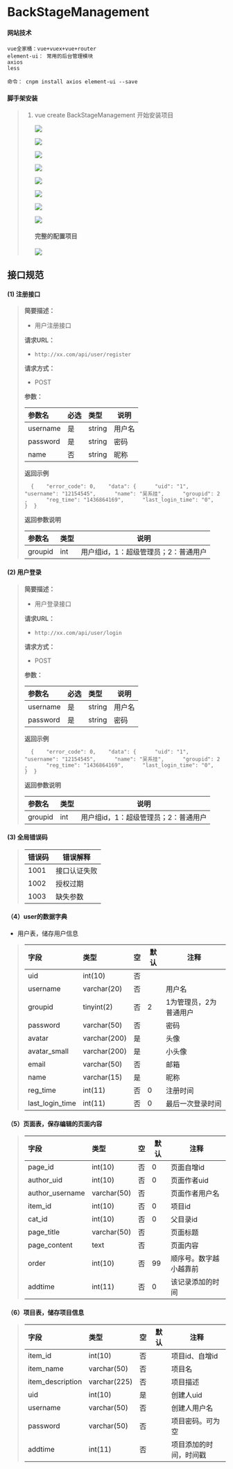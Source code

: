# BackStageManagement


#### 网站技术

```
vue全家桶：vue+vuex+vue+router
element-ui： 常用的后台管理模块
axios 
less

命令： cnpm install axios element-ui --save
```

#### 脚手架安装

> 1. vue create BackStageManagement  开始安装项目
>
>    ![](ReadmeImage\1.png)
>
>    ![](ReadmeImage\2.png)
>
>    ![](ReadmeImage\3.png)
>
>    ![](ReadmeImage\4.png)
>
>    ![](ReadmeImage\5.png)
>
>    ![](ReadmeImage\6.png)
>
>    ![](ReadmeImage\7.png)
>
>    ![](ReadmeImage\8.png)
>
>    #### 完整的配置项目
>
>    ![](ReadmeImage\9.png)





## 接口规范

#### (1) 注册接口

> **简要描述：**
>
> - 用户注册接口
>
> **请求URL：**
>
> - `http://xx.com/api/user/register`
>
> **请求方式：**
>
> - POST
>
> **参数：**
>
> | 参数名   | 必选 | 类型   | 说明   |
> | :------- | :--- | :----- | ------ |
> | username | 是   | string | 用户名 |
> | password | 是   | string | 密码   |
> | name     | 否   | string | 昵称   |
>
> **返回示例**
>
> ```
>   {    "error_code": 0,    "data": {      "uid": "1",      "username": "12154545",      "name": "吴系挂",      "groupid": 2 ,      "reg_time": "1436864169",      "last_login_time": "0",    }  }
> ```
>
> **返回参数说明**
>
> | 参数名  | 类型 | 说明                                 |
> | :------ | :--- | ------------------------------------ |
> | groupid | int  | 用户组id，1：超级管理员；2：普通用户 |

#### (2) 用户登录

> **简要描述：**
>
> - 用户登录接口
>
> **请求URL：**
>
> - `http://xx.com/api/user/login`
>
> **请求方式：**
>
> - POST
>
> **参数：**
>
> | 参数名   | 必选 | 类型   | 说明   |
> | :------- | :--- | :----- | ------ |
> | username | 是   | string | 用户名 |
> | password | 是   | string | 密码   |
>
> **返回示例**
>
> ```
>   {    "error_code": 0,    "data": {      "uid": "1",      "username": "12154545",      "name": "吴系挂",      "groupid": 2 ,      "reg_time": "1436864169",      "last_login_time": "0",    }  }
> ```
>
> **返回参数说明**
>
> | 参数名  | 类型 | 说明                                 |
> | :------ | :--- | ------------------------------------ |
> | groupid | int  | 用户组id，1：超级管理员；2：普通用户 |

#### (3) 全局错误码

> | 错误码 | 错误解释     |
> | ------ | ------------ |
> | 1001   | 接口认证失败 |
> | 1002   | 授权过期     |
> | 1003   | 缺失参数     |

#### （4）user的数据字典

- 用户表，储存用户信息

> | 字段            | 类型         | 空   | 默认 | 注释                   |
> | :-------------- | :----------- | :--- | ---- | ---------------------- |
> | uid             | int(10)      | 否   |      |                        |
> | username        | varchar(20)  | 否   |      | 用户名                 |
> | groupid         | tinyint(2)   | 否   | 2    | 1为管理员，2为普通用户 |
> | password        | varchar(50)  | 否   |      | 密码                   |
> | avatar          | varchar(200) | 是   |      | 头像                   |
> | avatar_small    | varchar(200) | 是   |      | 小头像                 |
> | email           | varchar(50)  | 否   |      | 邮箱                   |
> | name            | varchar(15)  | 是   |      | 昵称                   |
> | reg_time        | int(11)      | 否   | 0    | 注册时间               |
> | last_login_time | int(11)      | 否   | 0    | 最后一次登录时间       |

#### （5）页面表，保存编辑的页面内容

> | 字段            | 类型        | 空   | 默认 | 注释                   |
> | :-------------- | :---------- | :--- | ---- | ---------------------- |
> | page_id         | int(10)     | 否   | 0    | 页面自增id             |
> | author_uid      | int(10)     | 否   | 0    | 页面作者uid            |
> | author_username | varchar(50) | 否   |      | 页面作者用户名         |
> | item_id         | int(10)     | 否   | 0    | 项目id                 |
> | cat_id          | int(10)     | 否   | 0    | 父目录id               |
> | page_title      | varchar(50) | 否   |      | 页面标题               |
> | page_content    | text        | 否   |      | 页面内容               |
> | order           | int(10)     | 否   | 99   | 顺序号。数字越小越靠前 |
> | addtime         | int(11)     | 否   | 0    | 该记录添加的时间       |

#### （6）项目表，储存项目信息

> | 字段             | 类型         | 空   | 默认 | 注释                   |
> | :--------------- | :----------- | :--- | ---- | ---------------------- |
> | item_id          | int(10)      | 否   |      | 项目id、自增id         |
> | item_name        | varchar(50)  | 否   |      | 项目名                 |
> | item_description | varchar(225) | 否   |      | 项目描述               |
> | uid              | int(10)      | 是   |      | 创建人uid              |
> | username         | varchar(50)  | 否   |      | 创建人用户名           |
> | password         | varchar(50)  | 否   |      | 项目密码。可为空       |
> | addtime          | int(11)      | 否   |      | 项目添加的时间，时间戳 |